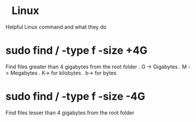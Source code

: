 # <img src=https://github.com/FortAwesome/Font-Awesome/raw/6.x/svgs/regular/folder-closed.svg height="10" width="10"> Linux
Helpful Linux command and what they do


# sudo find / -type f -size +4G
Find files greater than 4 gigabytes from the root folder
. G -> Gigabytes
. M -> Megabytes
. K-> for kilobytes
. b-> for bytes

# sudo find / -type f -size -4G
Find files lesser than 4 gigabytes from the root folder
